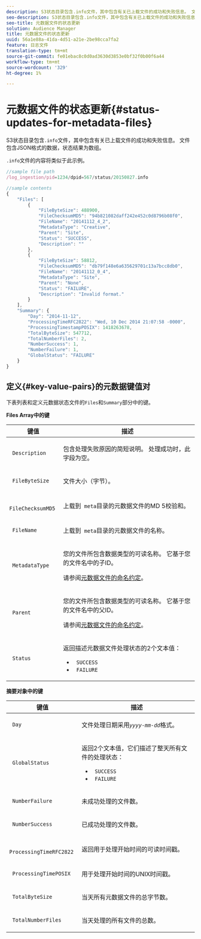 ```yaml
---
description: S3状态目录包含.info文件，其中包含有关已上载文件的成功和失败信息。 文件包含JSON格式的数据，状态结果为数组。
seo-description: S3状态目录包含.info文件，其中包含有关已上载文件的成功和失败信息。 文件包含JSON格式的数据，状态结果为数组。
seo-title: 元数据文件的状态更新
solution: Audience Manager
title: 元数据文件的状态更新
uuid: 56a1e88a-41da-4d51-a21e-2be98cca7fa2
feature: 日志文件
translation-type: tm+mt
source-git-commit: fe01ebac8c0d0ad3630d3853e0bf32f0b00f6a44
workflow-type: tm+mt
source-wordcount: '329'
ht-degree: 1%

---
```



# 元数据文件的状态更新{#status-updates-for-metadata-files}

S3状态目录包含`.info`文件，其中包含有关已上载文件的成功和失败信息。 文件包含JSON格式的数据，状态结果为数组。

`.info`文件的内容将类似于此示例。

```js
//sample file path
/log_ingestion/pid=1234/dpid=567/status/20150827.info

//sample contents
{
    "Files": [
        {
            "FileByteSize": 488900,
            "FileChecksumMD5": "94b821082daff242e452c0d8796b08f0",
            "FileName": "20141112_4_2",
            "MetadataType": "Creative",
            "Parent": "Site",
            "Status": "SUCCESS",
            "Description": ""
        },
        {
            "FileByteSize": 58812,
            "FileChecksumMD5": "db79f148e6a635629701c13a7bcc8db0",
            "FileName": "20141112_0_4",
            "MetadataType": "Site",
            "Parent": "None",
            "Status": "FAILURE",
            "Description": "Invalid format."
        }
    ],
    "Summary": {
        "Day": "2014-11-12",
        "ProcessingTimeRFC2822": "Wed, 10 Dec 2014 21:07:58 -0000",
        "ProcessingTimestampPOSIX": 1418263678,
        "TotalByteSize": 547712,
        "TotalNumberFiles": 2,
        "NumberSuccess": 1,
        "NumberFailure": 1,
        "GlobalStatus": "FAILURE"
    }
}
```

## 定义{#key-value-pairs}的元数据键值对

下表列表和定义元数据状态文件的`Files`和`Summary`部分中的键。

**Files Array中的键**

<table id="table_BF23C032FEFA446282E9364E85BE8C9F"> 
 <thead> 
  <tr> 
   <th colname="col1" class="entry"> 键值 </th> 
   <th colname="col2" class="entry"> 描述 </th> 
  </tr> 
 </thead>
 <tbody> 
  <tr> 
   <td colname="col1"> <p> <code> Description</code> </p> </td> 
   <td colname="col2"> <p>包含处理失败原因的简短说明。 处理成功时，此字段为空。 </p> </td> 
  </tr> 
  <tr> 
   <td colname="col1"> <p> <code> FileByteSize</code> </p> </td> 
   <td colname="col2"> <p>文件大小（字节）。 </p> </td> 
  </tr> 
  <tr> 
   <td colname="col1"> <p> <code> FileChecksumMD5</code> </p> </td> 
   <td colname="col2"> <p>上载到<code> meta</code>目录的元数据文件的MD 5校验和。 </p> </td> 
  </tr> 
  <tr> 
   <td colname="col1"> <p> <code> FileName</code> </p> </td> 
   <td colname="col2"> <p>上载到<code> meta</code>目录的元数据文件的名称。 </p> </td> 
  </tr> 
  <tr> 
   <td colname="col1"> <p> <code> MetadataType</code> </p> </td> 
   <td colname="col2"> <p>您的文件所包含数据类型的可读名称。 它基于您的文件名中的子ID。 </p> <p>请参阅<a href="../../../reporting/audience-optimization-reports/metadata-files-intro/metadata-file-names.md">元数据文件的命名约定</a>。 </p> </td> 
  </tr> 
  <tr> 
   <td colname="col1"> <p> <code> Parent</code> </p> </td> 
   <td colname="col2"> <p>您的文件所包含数据类型的可读名称。 它基于您的文件名中的父ID。 </p> <p>请参阅<a href="../../../reporting/audience-optimization-reports/metadata-files-intro/metadata-file-names.md">元数据文件的命名约定</a>。 </p> </td> 
  </tr> 
  <tr> 
   <td colname="col1"> <p> <code> Status</code> </p> </td> 
   <td colname="col2"> <p>返回描述元数据文件处理状态的2个文本值： </p> 
    <ul id="ul_3814EBB6B42B4EB294B1ABA5782190B6"> 
     <li id="li_92AAECE7E9A44B1193A1D93ABBCE46B0"> <code> SUCCESS</code> </li> 
     <li id="li_3109F4E254374117A89CB989F221CB18"> <code> FAILURE</code> </li> 
    </ul> </td> 
  </tr> 
 </tbody> 
</table>

**摘要对象中的键**

<table id="table_C765A0CDBAA14A2FB5E0D38BDD1D292A"> 
 <thead> 
  <tr> 
   <th colname="col1" class="entry"> 键值 </th> 
   <th colname="col2" class="entry"> 描述 </th> 
  </tr> 
 </thead>
 <tbody> 
  <tr> 
   <td colname="col1"> <p> <code> Day</code> </p> </td> 
   <td colname="col2"> <p>文件处理日期采用<code><i>yyyy-mm-dd</i></code>格式。 </p> </td> 
  </tr> 
  <tr> 
   <td colname="col1"> <p> <code> GlobalStatus</code> </p> </td> 
   <td colname="col2"> <p>返回2个文本值，它们描述了整天所有文件的处理状态： </p> 
    <ul id="ul_3FC092CA043A486C9C79FECF71FAF8FB"> 
     <li id="li_754B32D8267D44BBBD6EC354C459C566"> <code> SUCCESS</code> </li> 
     <li id="li_8B64E39C80424AC2B95DF9B53D62864E"> <code> FAILURE</code> </li> 
    </ul> </td> 
  </tr> 
  <tr> 
   <td colname="col1"> <p> <code> NumberFailure</code> </p> </td> 
   <td colname="col2"> <p>未成功处理的文件数。 </p> </td> 
  </tr> 
  <tr> 
   <td colname="col1"> <p> <code> NumberSuccess</code> </p> </td> 
   <td colname="col2"> <p>已成功处理的文件数。 </p> </td> 
  </tr> 
  <tr> 
   <td colname="col1"> <p> <code> ProcessingTimeRFC2822</code> </p> </td> 
   <td colname="col2"> <p>返回用于处理开始时间的可读时间戳。 </p> </td> 
  </tr> 
  <tr> 
   <td colname="col1"> <p> <code> ProcessingTimePOSIX</code> </p> </td> 
   <td colname="col2"> <p>用于处理开始时间的UNIX时间戳。 </p> </td> 
  </tr> 
  <tr> 
   <td colname="col1"> <p> <code> TotalByteSize</code> </p> </td> 
   <td colname="col2"> <p>当天所有元数据文件的总字节数。 </p> </td> 
  </tr> 
  <tr> 
   <td colname="col1"> <p> <code> TotalNumberFiles</code> </p> </td> 
   <td colname="col2"> <p>当天处理的所有文件的总数。 </p> </td> 
  </tr> 
 </tbody> 
</table>
